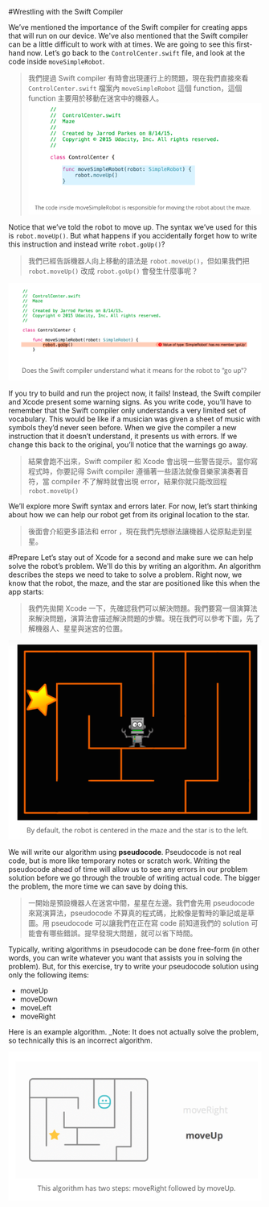 #Wrestling with the Swift Compiler

We’ve mentioned the importance of the Swift compiler for creating apps that will run on our device. We've also mentioned that the Swift compiler can be a little difficult to work with at times. We are going to see this first-hand now. Let’s go back to the `ControlCenter.swift` file, and look at the code inside `moveSimpleRobot`.
>我們提過 Swift compiler 有時會出現運行上的問題，現在我們直接來看 `ControlCenter.swift` 檔案內 `moveSimpleRobot` 這個 function，這個 function 主要用於移動在迷宮中的機器人。
![](/assets/wrestiling_1.png)

Notice that we’ve told the robot to move up. The syntax we’ve used for this is `robot.moveUp()`. But what happens if you accidentally forget how to write this instruction and instead write `robot.goUp()`?
>我們已經告訴機器人向上移動的語法是 `robot.moveUp()`，但如果我們把 `robot.moveUp()` 改成 `robot.goUp()` 會發生什麼事呢？

![](/assets/wrestiling_2.png)

If you try to build and run the project now, it fails! Instead, the Swift compiler and Xcode present some warning signs. As you write code, you’ll have to remember that the Swift compiler only understands a very limited set of vocabulary. This would be like if a musician was given a sheet of music with symbols they’d never seen before. When we give the compiler a new instruction that it doesn’t understand, it presents us with errors. If we change this back to the original, you’ll notice that the warnings go away.
>結果會跑不出來，Swift compiler 和 Xcode 會出現一些警告提示。當你寫程式時，你要記得 Swift compiler 遵循著一些語法就像音樂家演奏著音符，當 compiler 不了解時就會出現 error，結果你就只能改回程 `robot.moveUp()`


We’ll explore more Swift syntax and errors later. For now, let’s start thinking about how we can help our robot get from its original location to the star.
>後面會介紹更多語法和 error ，現在我們先想辦法讓機器人從原點走到星星。

#Prepare
Let’s stay out of Xcode for a second and make sure we can help solve the robot’s problem. We'll do this by writing an algorithm. An algorithm describes the steps we need to take to solve a problem. Right now, we know that the robot, the maze, and the star are positioned like this when the app starts:
>我們先拋開 Xcode 一下，先確認我們可以解決問題。我們要寫一個演算法來解決問題，演算法會描述解決問題的步驟。現在我們可以參考下圖，先了解機器人、星星與迷宮的位置。

![](/assets/wrestiling_3.png)

We will write our algorithm using **pseudocode**. Pseudocode is not real code, but is more like temporary notes or scratch work. Writing the pseudocode ahead of time will allow us to see any errors in our problem solution before we go through the trouble of writing actual code. The bigger the problem, the more time we can save by doing this.
>一開始是預設機器人在迷宮中間，星星在左邊。我們會先用 pseudocode 來寫演算法，pseudocode 不算真的程式碼，比較像是暫時的筆記或是草圖。用 pseudocode 可以讓我們在正在寫 code 前知道我們的 solution 可能會有哪些錯誤。提早發現大問題，就可以省下時間。 

Typically, writing algorithms in pseudocode can be done free-form (in other words, you can write whatever you want that assists you in solving the problem). But, for this exercise, try to write your pseudocode solution using only the following items:

* moveUp
* moveDown
* moveLeft
* moveRight

Here is an example algorithm. _Note: It does not actually solve the problem, so technically this is an incorrect algorithm.

![](/assets/wrestiling_4.png)
